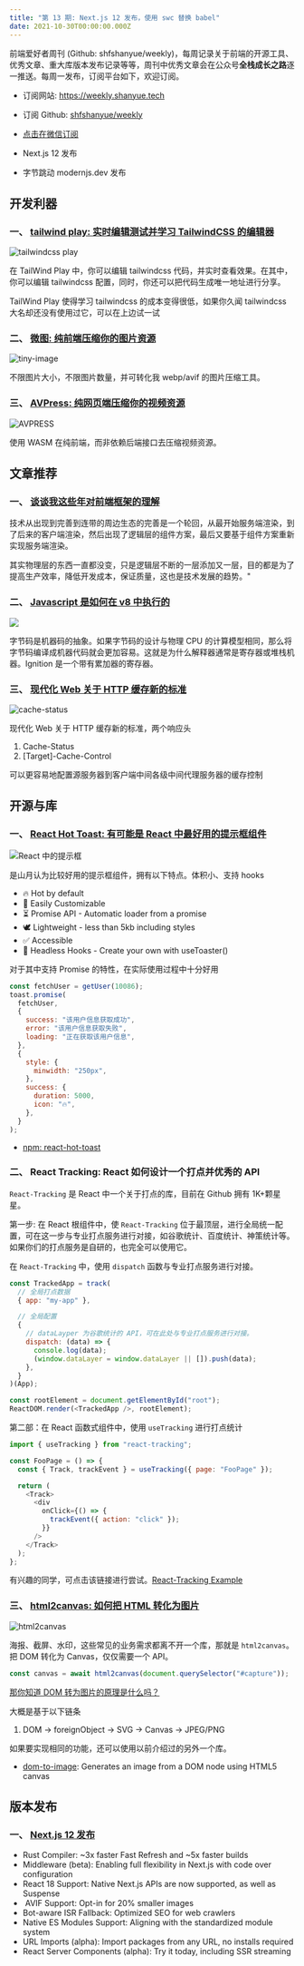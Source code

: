 ```yaml
---
title: "第 13 期: Next.js 12 发布，使用 swc 替换 babel"
date: 2021-10-30T00:00:00.000Z
---
```


前端爱好者周刊 (Github: shfshanyue/weekly)，每周记录关于前端的开源工具、优秀文章、重大库版本发布记录等等，周刊中优秀文章会在公众号**全栈成长之路**逐一推送。每周一发布，订阅平台如下，欢迎订阅。

- 订阅网站: <https://weekly.shanyue.tech>
- 订阅 Github: [shfshanyue/weekly](https://github.com/shfshanyue/weekly)
- [点击在微信订阅](https://mp.weixin.qq.com/mp/appmsgalbum?__biz=MzA3MzU0MjIzMA==&action=getalbum&album_id=1761820812803620868&scene=21#wechat_redirect)

- Next.js 12 发布
- 字节跳动 modernjs.dev 发布

## 开发利器

### **一、 [tailwind play: 实时编辑测试并学习 TailwindCSS 的编辑器](https://play.tailwindcss.com/)**

![tailwindcss play](https://cdn.jsdelivr.net/gh/shfshanyue/assets@master/20210619/image.3cx7ho85e9w0.png)

在 TailWind Play 中，你可以编辑 tailwindcss 代码，并实时查看效果。在其中，你可以编辑 tailwindcss 配置，同时，你还可以把代码生成唯一地址进行分享。

TailWind Play 使得学习 tailwindcss 的成本变得很低，如果你久闻 tailwindcss 大名却还没有使用过它，可以在上边试一试

### **二、 [微图: 纯前端压缩你的图片资源](https://devtool.tech/tiny-image)**

![tiny-image](https://cdn.jsdelivr.net/gh/shfshanyue/assets@master/src/tiny-image.2zcfl0afv0q0.png)

不限图片大小，不限图片数量，并可转化我 webp/avif 的图片压缩工具。

### **三、 [AVPress: 纯网页端压缩你的视频资源](https://avpress.zaps.dev/)**

![AVPRESS](https://cdn.jsdelivr.net/gh/shfshanyue/assets@master/20210619/avpress.1gq0akmtzwzk.png)

使用 WASM 在纯前端，而非依赖后端接口去压缩视频资源。

## 文章推荐

### **一、 [谈谈我这些年对前端框架的理解](https://mp.weixin.qq.com/s/mZ7KuFjyCWNCAq7HnXg96A)**

技术从出现到完善到连带的周边生态的完善是一个轮回，从最开始服务端渲染，到了后来的客户端渲染，然后出现了逻辑层的组件方案，最后又要基于组件方案重新实现服务端渲染。

其实物理层的东西一直都没变，只是逻辑层不断的一层添加又一层，目的都是为了提高生产效率，降低开发成本，保证质量，这也是技术发展的趋势。"

### **二、 [Javascript 是如何在 v8 中执行的](https://juejin.cn/post/6844903990073753613)**

![](https://p1-jj.byteimg.com/tos-cn-i-t2oaga2asx/gold-user-assets/2019/11/8/16e48ec43aed2172~tplv-t2oaga2asx-watermark.awebp)

字节码是机器码的抽象。如果字节码的设计与物理 CPU 的计算模型相同，那么将字节码编译成机器代码就会更加容易。这就是为什么解释器通常是寄存器或堆栈机器。Ignition 是一个带有累加器的寄存器。

### **三、 [现代化 Web 关于 HTTP 缓存新的标准](https://httptoolkit.tech/blog/status-targeted-caching-headers/)**

![cache-status](https://cdn.jsdelivr.net/gh/shfshanyue/assets@master/src/cache-status.54usyd12g4w0.png)

现代化 Web 关于 HTTP 缓存新的标准，两个响应头

1. Cache-Status
2. [Target]-Cache-Control

可以更容易地配置源服务器到客户端中间各级中间代理服务器的缓存控制

## 开源与库

### **一、 [React Hot Toast: 有可能是 React 中最好用的提示框组件](https://react-hot-toast.com/)**

![React 中的提示框](https://cdn.jsdelivr.net/gh/timolins/react-hot-toast@main/assets/header.svg)

是山月认为比较好用的提示框组件，拥有以下特点。体积小、支持 hooks

- 🔥 Hot by default
- 🔩 Easily Customizable
- ⏳ Promise API - Automatic loader from a promise
- 🕊 Lightweight - less than 5kb including styles
- ✅ Accessible
- 🤯 Headless Hooks - Create your own with useToaster()

对于其中支持 Promise 的特性，在实际使用过程中十分好用

```js
const fetchUser = getUser(10086);
toast.promise(
  fetchUser,
  {
    success: "该用户信息获取成功",
    error: "该用户信息获取失败",
    loading: "正在获取该用户信息",
  },
  {
    style: {
      minwidth: "250px",
    },
    success: {
      duration: 5000,
      icon: "🔥",
    },
  }
);
```

- [npm: react-hot-toast](https://npm.devtool.tech/react-hot-toast)

### **二、 React Tracking: React 如何设计一个打点并优秀的 API**

`React-Tracking` 是 React 中一个关于打点的库，目前在 Github 拥有 1K+颗星星。

第一步: 在 React 根组件中，使 `React-Tracking` 位于最顶层，进行全局统一配置，可在这一步与专业打点服务进行对接，如谷歌统计、百度统计、神策统计等。如果你们的打点服务是自研的，也完全可以使用它。

在 `React-Tracking` 中，使用 `dispatch` 函数与专业打点服务进行对接。

```js
const TrackedApp = track(
  // 全局打点数据
  { app: "my-app" },

  // 全局配置
  {
    // dataLayper 为谷歌统计的 API，可在此处与专业打点服务进行对接。
    dispatch: (data) => {
      console.log(data);
      (window.dataLayer = window.dataLayer || []).push(data);
    },
  }
)(App);

const rootElement = document.getElementById("root");
ReactDOM.render(<TrackedApp />, rootElement);
```

第二部：在 React 函数式组件中，使用 `useTracking` 进行打点统计

```js
import { useTracking } from "react-tracking";

const FooPage = () => {
  const { Track, trackEvent } = useTracking({ page: "FooPage" });

  return (
    <Track>
      <div
        onClick={() => {
          trackEvent({ action: "click" });
        }}
      />
    </Track>
  );
};
```

有兴趣的同学，可点击该链接进行尝试。[React-Tracking Example](https://codesandbox.io/s/reacttracking-example-qk30j4x1zj?file=/src/index.js)

### **三、 [html2canvas: 如何把 HTML 转化为图片](https://html2canvas.hertzen.com/)**

![html2canvas](https://cdn.jsdelivr.net/gh/shfshanyue/assets@master/src/image.74taknc07r00.png)

海报、截屏、水印，这些常见的业务需求都离不开一个库，那就是 `html2canvas`。把 DOM 转化为 Canvas，仅仅需要一个 API。

```js
const canvas = await html2canvas(document.querySelector("#capture"));
```

[那你知道 DOM 转为图片的原理是什么吗？](https://github.com/shfshanyue/Daily-Question/issues/437)

大概是基于以下链条

1. DOM -> foreignObject -> SVG -> Canvas -> JPEG/PNG

如果要实现相同的功能，还可以使用以前介绍过的另外一个库。

- [dom-to-image](https://github.com/tsayen/dom-to-image): Generates an image from a DOM node using HTML5 canvas

## 版本发布

### **一、 [Next.js 12 发布](https://nextjs.org/blog/next-12)**

- Rust Compiler: ~3x faster Fast Refresh and ~5x faster builds
- Middleware (beta): Enabling full flexibility in Next.js with code over configuration
- React 18 Support: Native Next.js APIs are now supported, as well as Suspense
- <Image /> AVIF Support: Opt-in for 20% smaller images
- Bot-aware ISR Fallback: Optimized SEO for web crawlers
- Native ES Modules Support: Aligning with the standardized module system
- URL Imports (alpha): Import packages from any URL, no installs required
- React Server Components (alpha): Try it today, including SSR streaming
